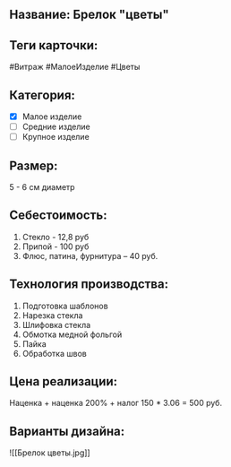 ## **Название**: Брелок "цветы"
## **Теги карточки:**
 #Витраж #МалоеИзделие #Цветы
## **Категория:** 
- [x] Малое изделие 
- [ ] Средние изделие 
- [ ] Крупное изделие
## **Размер:** 
5 - 6 см диаметр
## **Себестоимость:**
1. Стекло - 12,8 руб
2. Припой - 100 руб
3. Флюс, патина, фурнитура – 40 руб.

## **Технология производства:**
1. Подготовка шаблонов
2. Нарезка стекла
3. Шлифовка стекла
4. Обмотка медной фольгой
5. Пайка
6. Обработка швов

## **Цена реализации**:

Наценка + наценка 200% + налог
150 * 3.06 = 500 руб.

## **Варианты дизайна:**

![[Брелок цветы.jpg]]